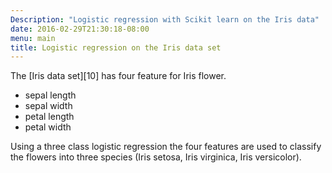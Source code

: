 ```yaml
---
Description: "Logistic regression with Scikit learn on the Iris data"
date: 2016-02-29T21:30:18-08:00
menu: main
title: Logistic regression on the Iris data set
---
```


The [Iris data set][10] has four feature for Iris flower.

* sepal length
* sepal width
* petal length
* petal width

Using a three class logistic regression the four features are used to classify
the flowers into three species (Iris setosa, Iris virginica, Iris versicolor).




